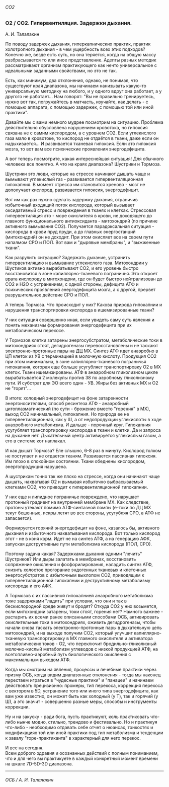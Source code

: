 ###### CO2
### O2 / CO2. Гипервентиляция. Задержки дыхания.  
А. И. Талалакин

По поводу задержек дыхания, гиперкапнических практик, практик холотропного дыхания - в чем ущербность всех этих подходов? Конечно же, везде есть суть, но она теряется, когда на общую массу разбрасывается то или иное представление. Адепты разных методик рассматривают организм практикующего как нечто универсальное с идеальными заданными свойствами, но это не так. 

Есть, как минимум, два отклонения, однако, не понимая, что существуют края диапазона, мы начинаем нанизывать какую-то универсальную методику на любого, и у одного вдруг она работает, а у другого не работает... Нам говорят: "Вы не правильно тренируетесь, нужно вот так, погружайтесь в матчасть, изучайте, как делать - с помощью аппарата, с помощью задержек, с помощью той или иной практики".

Давайте мы с вами немного мудрее посмотрим на ситуацию. Проблема действительно обусловлена нарушением кровотока, но гипоксия связана не с самим кислородом, а с уровнем CO2. Если углекислого газа мало в кровотоке, то кислород не отдаётся в ткани, даже если он надыхивается... И развивается тканевая гипоксия. Если это гипоксия мозга, то вот вам все психические проявления энергодефицита.

А вот теперь посмотрите, какая интереснейшая ситуация! Для обычного человека все понятно. А что на краях диапазона? Шустрики и Тормоза. 

Шустрики это люди, которые на стрессе начинают дышать чаще и вымывают углекислый газ - развивается гипервентиляционная гипокапния. В момент стресса им становится хреново  - мозг не дополучает кислород, развивается гипоксия, энергодефицит. 

Вот им как раз нужно сделать задержку дыхания, ограничив избыточный входящий поток кислорода, который вызывает оксидативный стресс и повреждения в тканях и клетках. Стрессовая гипервентиляция это - море окислителя в крови, не доходящего до главного функционального антиоксиданта - митохондрий (по причине активного вымывания CO2). Получается парадоксальная ситуация - кислорода в крови пруд пруди, а до главных энергостанций (митохондрий) он не доходит. При этом окисляет все на своем пути напалмом СРО и ПОЛ. Вот вам и "дырявые мембраны", и "выжженные ткани".

Как разрулить ситуацию? Задержать дыхание, устранить гипервентиляцию и вымывание углекислого газа. Митохондрии у Шустиков активно вырабатывают CO2, и его уровень быстро восстановится в зоне капиллярно-тканевого пограничья. Это откроет врата кислороду в митохондрии, где он будет быстро нейтрализован до CO2 и H2O с устранением, с одной стороны, дефицита АТФ и психических проявлений энергодефицита мозга, а с другой, прервет разрушительное действие СРО и ПОЛ.

А теперь Тормоза. Что происходит у них? Какова природа гипокапнии и нарушения транспортировки кислорода в ишемизированные ткани?

У них ситуация совершенно иная, если увидеть саму суть явления и понять механизмы формирования энергодефицита при их метаболическом перекосе.

У Тормозов клетки затарены энергосубстратом, метаболические токи в митохондриях стоят, дегидрогеназы перевосстановлены и не таскают электронно-протонные пары на ДЦ МХ. Синтез АТФ идет анаэробно в ЦП клеток из УВ с терминацией в молочную кислоту. Продукция CO2 при этом минимальна, в зоне капиллярно-тканевого пограничья гипокапния, которая еще больше усугубляет транспортировку O2 в МХ клеток. Ткани ишемизированы. АТФ в анаэробном гликолизном цикле вырабатывается 2 молекулы против 38 по аэробному гликолизному пути. И субстрат для ЭО всего один - УВ. Жиры без активных МХ и O2 не "горят"...

В итоге: холодный энергодефицит на фоне затаренности энергоносителями, способ ресинтеза АТФ - анаэробный цитоплазматический (по сути - брожение вместо "горения" в МХ), выход CO2 минимальный, гипокапния. Но природа ее не гипервентиляционная, как у Ш, а от недопродукции углекислоты в ходе анаэробного метаболизма. И дальше - порочный круг. Гипокапния усугубляет транспортировку кислорода в ткани и клетки. Да и запроса на дыхание нет. Дыхательный центр активируется углекислым газом, а его в системе кот наплакал. 

И как дышат Тормоза? Еле слышно, 6-8 раз в минуту. Кислород толком не поступает и не отдается тканям. Развивается пассивная гипоксия. Им плохо в спокойном состоянии. Ткани обеднены кислородом, энергопродукция нарушена.

А шустрикам точно так же плохо на стрессе, когда они начинают чаще дышать, нахватывая O2 и вымывая избыточно выбрасываемый клетками CO2, что приводит к гипервентиляционной гипокапнии. 

У них еще и липидное пограничье повреждено, что нарушает протонный градиент на внутренней мембране МХ. Как следствие, протоны утекают помимо АТФ-синтазной помпы (e-токи по ДЦ МХ текут бешенные, искры летят во все стороны, усугубляя СРО, а АТФ не запасается). 

Формируется горячий энергодефицит на фоне, казалось бы, активного дыхания и избыточного нахватывания кислорода. Вот только кислород этот - не в коня корм. Идет не на синтез АТФ, а на генерацию АФК, запуская деструктивные пути метаболизма кислорода (ПОЛ, СРО).

Поэтому задача какая? Задержками дыхания одними "лечить" Шустриков? Или дыры залатать в мембранах, восстановить сопряжение окисления и фосфорилирования, наладить синтез АТФ, снизить холостое прогорание эндогенных тканевых и клеточных энергосубстратов с избыточным выхлопом CO2, приводящим к гипервентиляционной гипокапнии и деструктивному метаболизму кислорода и его АФК.

А Тормозов с их пассивной гипокапнией анаэробного метаболизма тоже задержками "ладить" при условии, что они и так в бескислородной среде живут и бродят? Откуда CO2 у них возьмется, если митохондрии затарены, токи стоят, горения нет? Намного важнее - растарить их всеми ранее описанными способами ОСБ, активировать окислительные токи в митохондриях, оживить дегидрогеназы, чтобы начали снова таскать электронно-протонные пары в дыхательную цепь митохондрий, и на выходе получим CO2, который улучшит капиллярно-тканевую транспортировку в МХ главного окислителя и активатора метаболических токов - O2, что переключит бродильно-гликолизный молочно-кислый метаболизм углеводов с низкой продукцией АТФ, на всетопливно-аэробный путь биологического окисления с максимальным выходом АТФ. 

Когда мы смотрим на явления, процессы и лечебные практики через призму ОСБ, когда видим диапазонные отклонения - тогда мы наконец перестаем играться в "чудесные практики" и "панацеи" и начинаем действовать прецизионно: промеры, тип перекоса, коррекция перекоса с вектором в 5D, устранение того или иного типа энергодефицита, как вам уже известно, он может быть как холодный (у Т), так и горячий (у Ш), а это значит - совершенно разные меры, способы и инструменты коррекции. 

Ну и на закуску - ради бога, пусть практикуют, коль практиковать что-либо нынче  модно, стильно, трендово и фестивально. Но и практикуя что-либо - необходимо отдавать себе отчет о нюансах, тонкостях и модификациях той или иной практики под тип метаболизма и тенденции к завалу "горе-практиканта" в характерный для него перекос.

И все на сегодня.  
Всем доброго здравия и осознанных действий с полным пониманием, что и для чего вы практикуете в каждый конкретный момент времени на шкале 7D-5D-3D диапазона.

***
###### ОСБ / А. И. Талалакин
